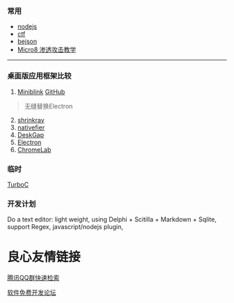 
### 常用

* [nodejs](?nodejs/func.md)
* [ctf](?ctf/README.md)
* [bejson](http://u.720life.cn/g/baa77b74c70e6133b768765df0bdb1bbb650dc4393c6db72c54b9d37b9b8440f) 
* [Micro8 渗透攻击教学](http://u.720life.cn/g/54145d0471d91890860f7f8463c0304638e62e87ac2ac766944b3d0c3d09a2a10cf512076456f7e906fadd2ee2c9acbe) 

---

### 桌面版应用框架比较 

1. [Miniblink](http://u.720life.cn/g/886d4e4db7af465b76a0141d8974b834f5b965231ff351c38c2e5f7273a266fbe7b3961d9e1afccdd3d1911d06d48a00)   [GitHub](http://u.720life.cn/g/54145d0471d91890860f7f8463c030466568480d82ad1dae5f6fbccdd4cebd869a63f6b94b486f08e0f6cd89dee0d1a9) 
>无缝替换Electron
2. [shrinkray](http://u.720life.cn/g/54145d0471d91890860f7f8463c03046ac4cad16c9f1c27116e48bc26210f0537743572ea6d8ee667d48e380fe617206) 
3. [nativefier](http://u.720life.cn/g/54145d0471d91890860f7f8463c03046feea4f06d880192ca136147a576aa47ed77e1002bb277a54e107d5bdc3e8cd6a) 
4. [DeskGap](http://u.720life.cn/g/58faa00aa876b48cc07a372fbf9250ccc54b63a4e2990ecb576a1bdb55dcdb37) 
5. [Electron](http://u.720life.cn/g/a76d15b12852d9ac2c300d1c084de443408ecc4ff9d1c4be50816e4872511970) 
6. [ChromeLab](http://u.720life.cn/g/54145d0471d91890860f7f8463c03046d77566cef203525e76f087d503140b841b24db5c5b37514a5199898c8fb5be12) 


### 临时
[TurboC](http://u.720life.cn/g/d47e402704915d3bea7686bcd5bdba93b4e211be50bc6b347d8dacf2da69c97d60ce21064ca6c47c3a8028c5522f3ad787db240299939792dbc20c3afa050257) 

### 开发计划
Do a text editor: light weight, using Delphi + Scitilla + Markdown + Sqlite, support Regex, javascript/nodejs plugin,



 # 良心友情链接

[腾讯QQ群快速检索](http://u.720life.cn/s/8cf73f7c)

[软件免费开发论坛](http://u.720life.cn/s/bbb01dc0)